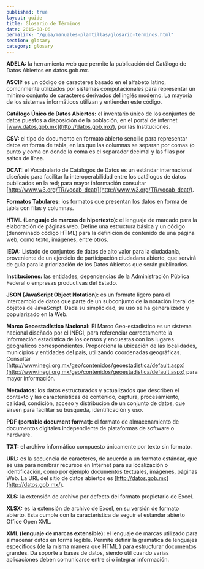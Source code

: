 ```yaml
---
published: true
layout: guide
title: Glosario de Términos
date: 2015-08-06
permalink: "/guia/manuales-plantillas/glosario-terminos.html"
section: glosary
category: glosary
---
```

**ADELA:** la herramienta web que permite la publicación del Catálogo de Datos Abiertos en datos.gob.mx.

**ASCII:** es un código de caracteres basado en el alfabeto latino, comúnmente utilizados por sistemas computacionales para representar un mínimo conjunto de caracteres derivados del inglés moderno. La mayoría de los sistemas informáticos utilizan y entienden este código.

**Catálogo Único de Datos Abiertos:** el inventario único de los conjuntos de datos puestos a disposición de la población, en el portal de internet [www.datos.gob.mx](http://datos.gob.mx/), por las Instituciones.

**CSV:** el tipo de documento en formato abierto sencillo para representar datos en forma de tabla, en las que las columnas se separan por comas (o punto y coma en donde la coma es el separador decimal y las filas por saltos de línea.

**DCAT:** el Vocabulario de Catálogos de Datos es un estándar internacional diseñado para facilitar la interoperabilidad entre los catálogos de datos publicados en la red; para mayor información consultar [http://www.w3.org/TR/vocab-dcat/](http://www.w3.org/TR/vocab-dcat/).

**Formatos Tabulares:** los formatos que presentan los datos en forma de tabla con filas y columnas.

**HTML (Lenguaje de marcas de hipertexto):** el lenguaje de marcado para la elaboración de páginas web. Define una estructura básica y un código (denominado código HTML) para la definición de contenido de una página web, como texto, imágenes, entre otros.

**IEDA:** Listado de conjuntos de datos de alto valor para la ciudadanía, proveniente de un ejercicio de participación ciudadana abierto, que servirá de guía para la priorización de los Datos Abiertos que serán publicados.  

**Instituciones:** las entidades, dependencias de la Administración Pública Federal o empresas productivas del Estado.

**JSON (JavaScript Object Notation):** es un formato ligero para el intercambio de datos que parte de un subconjunto de la notación literal de objetos de JavaScript. Dada su simplicidad, su uso se ha generalizado y popularizado en la Web.

**Marco Geoestadístico Nacional:** El Marco Geo-estadístico es un sistema nacional diseñado por el INEGI, para referenciar correctamente la información estadística de los censos y encuestas con los lugares geográficos correspondientes. Proporciona la ubicación de las localidades, municipios y entidades del país, utilizando coordenadas geográficas. Consultar [http://www.inegi.org.mx/geo/contenidos/geoestadistica/default.aspx](http://www.inegi.org.mx/geo/contenidos/geoestadistica/default.aspx) para mayor información.

**Metadatos:** los datos estructurados y actualizados que describen el contexto y las características de contenido, captura, procesamiento, calidad, condición, acceso y distribución de un conjunto de datos, que sirven para facilitar su búsqueda, identificación y uso.

**PDF (portable document format):** el formato de almacenamiento de documentos digitales independiente de plataformas de software o hardware.

**TXT:** el archivo informático compuesto únicamente por texto sin formato.

**URL:** es la secuencia de caracteres, de acuerdo a un formato estándar, que se usa para nombrar recursos en Internet para su localización o identificación, como por ejemplo documentos textuales, imágenes, páginas Web. La URL del sitio de datos abiertos es [http://datos.gob.mx](http://datos.gob.mx/).

**XLS:** la extensión de archivo por defecto del formato propietario de Excel.

**XLSX:** es la extensión de archivo de Excel, en su versión de formato abierto. Esta cumple con la característica de seguir el estándar abierto Office Open XML.

**XML (lenguaje de marcas extensible):** el lenguaje de marcas utilizado para almacenar datos en forma legible. Permite definir la gramática de lenguajes específicos (de la misma manera que HTML ) para estructurar documentos grandes. Da soporte a bases de datos, siendo útil cuando varias aplicaciones deben comunicarse entre sí o integrar información.
